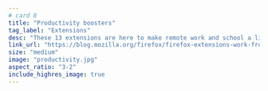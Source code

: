 ```yaml
---
# card 8
title: "Productivity boosters"
tag_label: "Extensions"
desc: "These 13 extensions are here to make remote work and school a little easier and more productive."
link_url: "https://blog.mozilla.org/firefox/firefox-extensions-work-from-home?utm_source=www.mozilla.org&utm_medium=referral&utm_campaign=homepage&utm_content=card"
size: "medium"
image: "productivity.jpg"
aspect_ratio: "3-2"
include_highres_image: true
---
```

